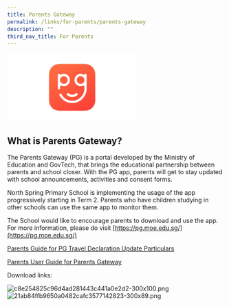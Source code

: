 ```yaml
---
title: Parents Gateway
permalink: /links/for-parents/parents-gateway
description: ""
third_nav_title: For Parents
---
```

<style>  
img {  
  display: block;  
  margin-left: auto;  
  margin-right: auto;  
}  
</style>  
<body><img src="/images/PG-icon2-300x158.png" alt="School Uniform" style="width:60%;">  
  
</body>

**What is Parents Gateway?**
----------------------------

The Parents Gateway (PG) is a portal developed by the Ministry of Education and GovTech, that brings the educational partnership between parents and school closer. With the PG app, parents will get to stay updated with school announcements, activities and consent forms.

  

North Spring Primary School is implementing the usage of the app progressively starting in Term 2. Parents who have children studying in other schools can use the same app to monitor them.

  

The School would like to encourage parents to download and use the app. For more information, please do visit [https://pg.moe.edu.sg/](https://pg.moe.edu.sg/)

  

[Parents Guide for PG Travel Declaration Update Particulars](/files/Parents-Guide-for-PG-Travel-Declaration-Update-Particulars.pdf)

[Parents User Guide for Parents Gateway](/files/Parents-User-Guide-for-Parents-Gateway.pdf)

Download links:

![c8e254825c96d4ad281443c441a0e2d2-300x100.png](https://northspringpri.moe.edu.sg/qql/slot/u233/2020/Links/For%20Parents/Parents%20Gateway/c8e254825c96d4ad281443c441a0e2d2-300x100.png)![21ab84ffb9650a0482cafc3577142823-300x89.png](https://northspringpri.moe.edu.sg/qql/slot/u233/2020/Links/For%20Parents/Parents%20Gateway/21ab84ffb9650a0482cafc3577142823-300x89.png)
